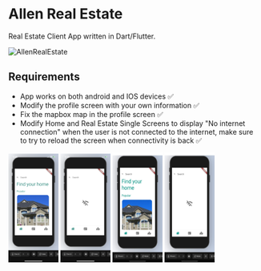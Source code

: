 # Allen Real Estate

Real Estate Client App written in Dart/Flutter.

![AllenRealEstate](https://user-images.githubusercontent.com/20821711/117556738-bb77aa80-b031-11eb-83a1-21823fbabe84.gif)

## Requirements
- App works on both android and IOS devices ✅
- Modify the profile screen with your own information ✅
- Fix the mapbox map in the profile screen ✅
- Modify Home and Real Estate Single Screens to display "No internet connection" when the user is not connected to the internet, make sure to try to reload the screen when connectivity is back ✅




<img src="screenshots/IphoneWifi.PNG" width="100" >            <img src="screenshots/IphoneW:OWifi.PNG" width="100" > 
<img src="screenshots/AndroidWithWifi.JPG" width="100" height="220" >       <img src="screenshots/AndroidW:OWifi.JPG" width="100" height="220" > 




